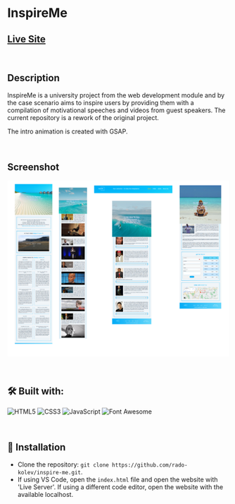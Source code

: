 # InspireMe

## [Live Site](https://inspire-me-your-motivation.netlify.app)

<br/>

## Description

InspireMe is a university project from the web development module and by the case scenario aims to inspire users by providing them with a compilation of motivational speeches and videos from guest speakers. The current repository is a rework of the original project.

The intro animation is created with GSAP.

<br/>

## Screenshot

![Website screenshots](./demo/screenshot-inspire-me.png)

<br/>

## 🛠️ Built with:

![HTML5](https://img.shields.io/badge/HTML5-E34F26?style=for-the-badge&logo=html5&logoColor=white)
![CSS3](https://img.shields.io/badge/CSS3-1572B6?style=for-the-badge&logo=css3&logoColor=white)
![JavaScript](https://img.shields.io/badge/JavaScript-F7DF1E?style=for-the-badge&logo=javascript&logoColor=black)
![Font Awesome](https://img.shields.io/badge/Font_Awesome-339AF0?style=for-the-badge&logo=fontawesome&logoColor=white)

<br/>

## 💾 Installation

- Clone the repository: `git clone https://github.com/rado-kolev/inspire-me.git`.
- If using VS Code, open the `index.html` file and open the website with 'Live Server'. If using a different code editor, open the website with the available localhost.
